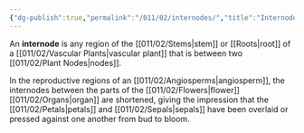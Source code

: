 ```yaml
---
{"dg-publish":true,"permalink":"/011/02/internodes/","title":"Internodes","tags":["BIOL412"]}
---
```


An **internode** is any region of the [[011/02/Stems\|stem]] or [[Roots\|root]] of a [[011/02/Vascular Plants\|vascular plant]] that is between two [[011/02/Plant Nodes\|nodes]].

In the reproductive regions of an [[011/02/Angiosperms\|angiosperm]], the internodes between the parts of the [[011/02/Flowers\|flower]] [[011/02/Organs\|organ]] are shortened, giving the impression that the [[011/02/Petals\|petals]] and [[011/02/Sepals\|sepals]] have been overlaid or pressed against one another from bud to bloom.